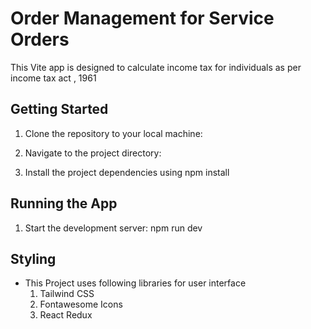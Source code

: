 # Order Management for Service Orders

This Vite app is designed to calculate income tax for individuals as per income tax act , 1961

## Getting Started

1. Clone the repository to your local machine:

2. Navigate to the project directory:

3. Install the project dependencies using npm install

## Running the App

1. Start the development server: npm run dev

## Styling

- This Project uses following libraries for user interface
  1. Tailwind CSS
  2. Fontawesome Icons
  3. React Redux
